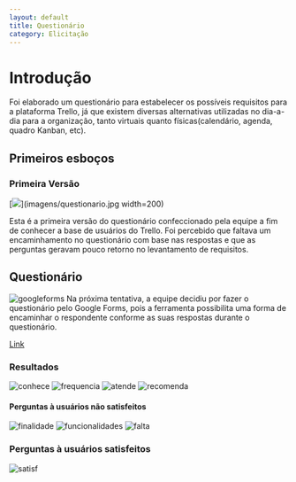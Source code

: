 ```yaml
---
layout: default
title: Questionário
category: Elicitação
---
```


# Introdução

Foi elaborado um questionário para estabelecer os possíveis requisitos para a plataforma Trello, já que existem diversas alternativas utilizadas no dia-a-dia para a organização, tanto virtuais quanto físicas(calendário, agenda, quadro Kanban, etc).

## Primeiros esboços

### Primeira Versão

[![](imagens/questionario.jpg)](imagens/questionario.jpg width=200)

Esta é a primeira versão do questionário confeccionado pela equipe a fim de conhecer a base de usuários do Trello. Foi percebido que faltava um encaminhamento no questionário com base nas respostas e que as perguntas geravam pouco retorno no levantamento de requisitos.


## Questionário

![googleforms](imagens/googleforms.png)
Na próxima tentativa, a equipe decidiu por fazer o questionário pelo Google Forms, pois a ferramenta possibilita uma forma de encaminhar o respondente conforme as suas respostas durante o questionário.

[Link](https://goo.gl/forms/1udfAdRRoOU8tlmo2)


### Resultados
![conhece](imagens/conhece.png)
![frequencia](imagens/frequencia.png)
![atende](imagens/atende.png)
![recomenda](imagens/recomenda.png)

#### Perguntas à usuários não satisfeitos
![finalidade](imagens/finalidade.png)
![funcionalidades](imagens/funcionalidades.png)
![falta](imagens/falta.png)

### Perguntas à usuários satisfeitos
![satisf](imagens/funcionalidadesatisf.png)